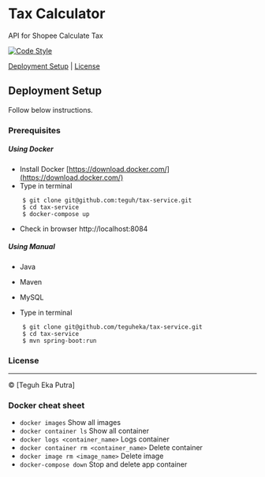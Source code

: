 # Tax Calculator
API for Shopee Calculate Tax

[![Code Style](https://img.shields.io/badge/taxCode%20style-standard-green.svg)](https://github.com/feross/standard)

[Deployment Setup](#deployment-setup) |
[License](#license)

## Deployment Setup
Follow below instructions.

### Prerequisites
##### Using Docker
- Install Docker [https://download.docker.com/](https://download.docker.com/)
- Type in terminal
```
    $ git clone git@github.com:teguh/tax-service.git
    $ cd tax-service
    $ docker-compose up
```
- Check in browser http://localhost:8084

##### Using Manual
- Java
- Maven
- MySQL

- Type in terminal
```
    $ git clone git@github.com/teguheka/tax-service.git
    $ cd tax-service
    $ mvn spring-boot:run
```

### License
----

© [Teguh Eka Putra] 


### Docker cheat sheet
- `docker images` Show all images
- `docker container ls` Show all container
- `docker logs <container_name>` Logs container
- `docker container rm <container_name>` Delete container
- `docker image rm <image_name>` Delete image
- `docker-compose down` Stop and delete app container
